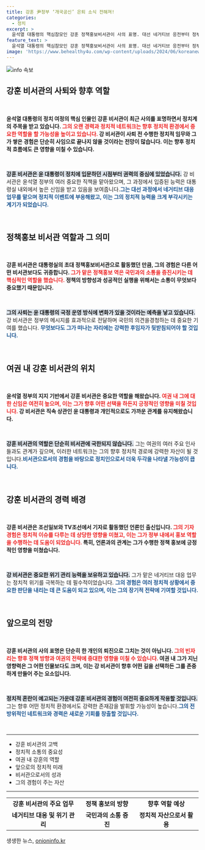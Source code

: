 ```yaml
---
title: 강훈 尹정부 ‘개국공신’ 은퇴 소식 전해져!
categories:
  - 정치
excerpt: >
  윤석열 대통령의 핵심참모인 강훈 정책홍보비서관이 사의 표명. 대선 네거티브 응전부터 정부 홍보까지 3년을 함께한 그는 향후 새로운 역할을 맡을 가능성이 크다고. 정치적 연줄과 여권 내 신임을 바탕으로 그의 다음 행보에 이목이 집중된다!
feature_text: >
  윤석열 대통령의 핵심참모인 강훈 정책홍보비서관이 사의 표명. 대선 네거티브 응전부터 정부 홍보까지 3년을 함께한 그는 향후 새로운 역할을 맡을 가능성이 크다고. 정치적 연줄과 여권 내 신임을 바탕으로 그의 다음 행보에 이목이 집중된다!
image: 'https://www.behealthy4u.com/wp-content/uploads/2024/06/koreanews.jpg'
---
```


<p><img src="https://www.behealthy4u.com/wp-content/uploads/2024/06/koreanews.jpg" alt="info 속보" /></p>

<h2 data-ke-size="size26">강훈 비서관의 사퇴와 향후 역할</h2>

<p data-ke-size="size16">&nbsp;</p>

<p><strong>윤석열 대통령의 정치 여정의 핵심 인물인 강훈 비서관이 최근 사의를 표명하면서 정치계의 주목을 받고 있습니다. <b><span style="color: #ee2323;">그의 오랜 경력과 정치적 네트워크는 향후 정치적 환경에서 중요한 역할을 할 가능성을 높이고 있습니다.</span></b> 강 비서관이 사퇴 전 수행한 정치적 임무와 그가 쌓은 경험은 단순히 사임으로 끝나지 않을 것이라는 전망이 많습니다. 이는 향후 정치적 흐름에도 큰 영향을 미칠 수 있습니다.</strong></p>

<p data-ke-size="size16">&nbsp;</p>

<p><b><span style="background-color: #21538527;">강훈 비서관은 윤 대통령이 정치에 입문하던 시점부터 권력의 중심에 있었습니다.</span></b> 강 비서관은 윤석열 정부의 여러 중요한 직책을 맡아왔으며, 그 과정에서 입증된 능력은 대통령실 내외에서 높은 신임을 받고 있음을 보여줍니다.<b><span style="color: #1a5490;">그는 대선 과정에서 네거티브 대응 업무를 맡으며 정치적 이벤트에 부응해왔고, 이는 그의 정치적 능력을 크게 부각시키는 계기가 되었습니다.</span></b> </p>

<p data-ke-size="size16">&nbsp;</p>

<h2 data-ke-size="size26">정책홍보 비서관 역할과 그 의미</h2>

<p data-ke-size="size16">&nbsp;</p>

<p><strong>강훈 비서관은 대통령실의 초대 정책홍보비서관으로 활동했던 만큼, 그의 경험은 다른 어떤 비서관보다도 귀중합니다. <b><span style="color: #ee2323;">그가 맡은 정책홍보 역은 국민과의 소통을 증진시키는 데 핵심적인 역할을 했습니다.</span></b> 정책의 방향성과 성공적인 실행을 위해서는 소통이 무엇보다 중요했기 때문입니다.</strong></p>

<p data-ke-size="size16">&nbsp;</p>

<p><b><span style="background-color: #21538527;">그의 사퇴는 윤 대통령의 국정 운영 방식에 변화가 있을 것이라는 예측을 낳고 있습니다.</span></b> 강 비서관은 정부의 메시지를 효과적으로 전달하며 국민의 의견을경청하는 데 중요한 기여를 했습니다. <b><span style="color: #1a5490;">무엇보다도 그가 떠나는 자리에는 강력한 후임자가 뒷받침되어야 할 것입니다.</span></b></p>

<p data-ke-size="size16">&nbsp;</p>

<h2 data-ke-size="size26">여권 내 강훈 비서관의 위치</h2>

<p data-ke-size="size16">&nbsp;</p>

<p><strong>윤석열 정부의 지지 기반에서 강훈 비서관은 중요한 역할을 해왔습니다. <b><span style="color: #ee2323;">여권 내 그에 대한 신임은 여전히 높으며, 이는 그가 향후 어떤 선택을 하든지 긍정적인 영향을 미칠 것입니다.</span></b> 강 비서관은 직속 상관인 윤 대통령과 개인적으로도 가까운 관계를 유지해왔습니다.</strong></p>

<p data-ke-size="size16">&nbsp;</p>

<p><b><span style="background-color: #21538527;">강훈 비서관의 역할은 단순히 비서관에 국한되지 않습니다.</span></b> 그는 여권의 여러 주요 인사들과도 관계가 깊으며, 이러한 네트워크는 그의 향후 정치적 경로에 강력한 자산이 될 것입니다.<b><span style="color: #1a5490;">비서관으로서의 경험을 바탕으로 정치인으로서 더욱 두각을 나타낼 가능성이 큽니다.</span></b></p>

<p data-ke-size="size16">&nbsp;</p>

<h2 data-ke-size="size26">강훈 비서관의 경력 배경</h2>

<p data-ke-size="size16">&nbsp;</p>

<p><strong>강훈 비서관은 조선일보와 TV조선에서 기자로 활동했던 언론인 출신입니다. <b><span style="color: #ee2323;">그의 기자 경험은 정치적 이슈를 다루는 데 상당한 영향을 미쳤고, 이는 그가 정부 내에서 홍보 역할을 수행하는 데 도움이 되었습니다.</span></b> 특히, 언론과의 관계는 그가 수행한 정책 홍보에 긍정적인 영향을 미쳤습니다.</strong></p>

<p data-ke-size="size16">&nbsp;</p>

<p><b><span style="background-color: #21538527;">강 비서관은 중요한 위기 관리 능력을 보유하고 있습니다.</span></b> 그가 맡은 네거티브 대응 업무는 정치적 위기를 극복하는 데 필수적이었습니다. <b><span style="color: #1a5490;">그의 경험은 여러 정치적 상황에서 중요한 판단을 내리는 데 큰 도움이 되고 있으며, 이는 그의 장기적 전략에 기여할 것입니다.</span></b></p>

<p data-ke-size="size16">&nbsp;</p>

<h2 data-ke-size="size26">앞으로의 전망</h2>

<p data-ke-size="size16">&nbsp;</p>

<p><strong>강훈 비서관의 사의 표명은 단순히 한 개인의 퇴진으로 그치는 것이 아닙니다. <b><span style="color: #ee2323;">그의 빈자리는 향후 정책 방향과 여권의 전략에 중대한 영향을 미칠 수 있습니다.</span></b> 여권 내 그가 지닌 영향력은 그 어떤 인물보다도 크며, 이는 강 비서관이 향후 어떤 길을 선택하든 그를 존중하게 만들어 주는 요소입니다.</strong></p>

<p data-ke-size="size16">&nbsp;</p>

<p><b><span style="background-color: #21538527;">정치적 혼란이 예고되는 가운데 강훈 비서관의 경험이 여전히 중요하게 작용할 것입니다.</span></b> 그는 향후 어떤 정치적 환경에서도 강력한 존재감을 발휘할 가능성이 높습니다.<b><span style="color: #1a5490;">그의 전방위적인 네트워크와 경력은 새로운 기회를 창출할 것입니다.</span></b></p>

<p data-ke-size="size16">&nbsp;</p>

<hr />

<ul>
  <li>강훈 비서관의 고백</li>
  <li>정치적 소통의 중요성</li>
  <li>여권 내 강훈의 역할</li>
  <li>앞으로의 정치적 미래</li>
  <li>비서관으로서의 성과</li>
  <li>그의 경험이 주는 자산</li>
</ul>

<hr />

<table style="width: 100%; border-collapse: collapse;">
  <tr>
    <td style="text-align: center; height: 17px;"><b>강훈 비서관의 주요 업무</b></td>
    <td style="text-align: center; height: 17px;"><b>정책 홍보의 방향</b></td>
    <td style="text-align: center; height: 17px;"><b>향후 역할 예상</b></td>
  </tr>
  <tr>
    <td style="text-align: center; height: 17px;"><b>네거티브 대응 및 위기 관리</b></td>
    <td style="text-align: center; height: 17px;"><b>국민과의 소통 증진</b></td>
    <td style="text-align: center; height: 17px;"><b>정치적 자산으로서 활용</b></td>
  </tr>
</table>
생생한 뉴스, <a href="https://onioninfo.kr" rel="dofollow">onioninfo.kr</a>


